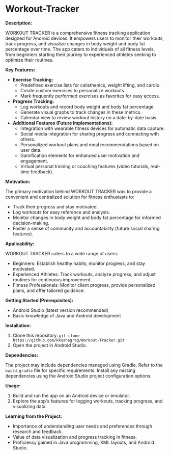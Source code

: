 # Workout-Tracker

**Description:**

WORKOUT TRACKER is a comprehensive fitness tracking application designed for Android devices. It empowers users to monitor their workouts, track progress, and visualize changes in body weight and body fat percentage over time. The app caters to individuals of all fitness levels, from beginners starting their journey to experienced athletes seeking to optimize their routines.

**Key Features:**

- **Exercise Tracking:**
    - Predefined exercise lists for calisthenics, weight lifting, and cardio.
    - Create custom exercises to personalize workouts.
    - Mark frequently performed exercises as favorites for easy access.
- **Progress Tracking:**
    - Log workouts and record body weight and body fat percentage.
    - Generate visual graphs to track changes in these metrics.
    - Calendar view to review workout history on a date-by-date basis.
- **Additional Features (Future Implementations):**
    - Integration with wearable fitness devices for automatic data capture.
    - Social media integration for sharing progress and connecting with others.
    - Personalized workout plans and meal recommendations based on user data.
    - Gamification elements for enhanced user motivation and engagement.
    - Virtual personal training or coaching features (video tutorials, real-time feedback).

**Motivation:**

The primary motivation behind WORKOUT TRACKER was to provide a convenient and centralized solution for fitness enthusiasts to:

- Track their progress and stay motivated.
- Log workouts for easy reference and analysis.
- Monitor changes in body weight and body fat percentage for informed decision-making.
- Foster a sense of community and accountability (future social sharing features).

**Applicability:**

WORKOUT TRACKER caters to a wide range of users:

- Beginners: Establish healthy habits, monitor progress, and stay motivated.
- Experienced Athletes: Track workouts, analyze progress, and adjust routines for continuous improvement.
- Fitness Professionals: Monitor client progress, provide personalized plans, and offer tailored guidance.

**Getting Started (Prerequisites):**

- Android Studio (latest version recommended)
- Basic knowledge of Java and Android development

**Installation:**

1. Clone this repository: `git clone https://github.com/kkushagrag/Workout-Tracker.git`
2. Open the project in Android Studio.

**Dependencies:**

The project may include dependencies managed using Gradle. Refer to the `build.gradle` file for specific requirements. Install any missing dependencies using the Android Studio project configuration options.

**Usage:**

1. Build and run the app on an Android device or emulator.
2. Explore the app's features for logging workouts, tracking progress, and visualizing data.

**Learning from the Project:**

- Importance of understanding user needs and preferences through research and feedback.
- Value of data visualization and progress tracking in fitness.
- Proficiency gained in Java programming, XML layouts, and Android Studio.




